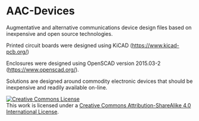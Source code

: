 # AAC-Devices

Augmentative and alternative communications device design files based on inexpensive and open source technologies.

Printed circuit boards were designed using KiCAD (https://www.kicad-pcb.org/)

Enclosures were designed using OpenSCAD version 2015.03-2 (https://www.openscad.org/).

Solutions are designed around commodity electronic devices that should be inexpensive and readily available on-line.

<a rel="license" href="http://creativecommons.org/licenses/by-sa/4.0/"><img alt="Creative Commons License" 
style="border-width:0" src="https://i.creativecommons.org/l/by-sa/4.0/88x31.png" /></a><br />
This work is licensed under a <a rel="license" href="http://creativecommons.org/licenses/by-sa/4.0/">
Creative Commons Attribution-ShareAlike 4.0 International License</a>.
